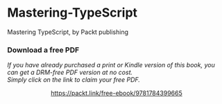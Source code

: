 # Mastering-TypeScript
Mastering TypeScript, by Packt publishing
### Download a free PDF

 <i>If you have already purchased a print or Kindle version of this book, you can get a DRM-free PDF version at no cost.<br>Simply click on the link to claim your free PDF.</i>
<p align="center"> <a href="https://packt.link/free-ebook/9781784399665">https://packt.link/free-ebook/9781784399665 </a> </p>